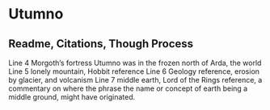 # Utumno
## Readme, Citations, Though Process

Line 4 	Morgoth’s fortress Utumno was in the frozen north of Arda, the world
Line 5	lonely mountain, Hobbit reference
Line 6	Geology reference, erosion by glacier, and volcanism
Line 7	middle earth, Lord of the Rings reference, a commentary on where the phrase the name or concept of earth being a middle ground, might have originated. 



